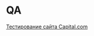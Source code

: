 # QA

[Тестирование сайта Capital.com](https://docs.google.com/spreadsheets/d/1p3YBO8XUCQzq8R2hGRoA60sDK-bvx1QfqBlXrDRBDL0/edit?usp=sharing)
